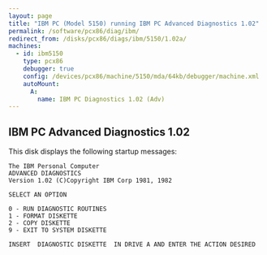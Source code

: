```yaml
---
layout: page
title: "IBM PC (Model 5150) running IBM PC Advanced Diagnostics 1.02"
permalink: /software/pcx86/diag/ibm/
redirect_from: /disks/pcx86/diags/ibm/5150/1.02a/
machines:
  - id: ibm5150
    type: pcx86
    debugger: true
    config: /devices/pcx86/machine/5150/mda/64kb/debugger/machine.xml
    autoMount:
      A:
        name: IBM PC Diagnostics 1.02 (Adv)
---
```


IBM PC Advanced Diagnostics 1.02
--------------------------------

This disk displays the following startup messages:

    The IBM Personal Computer                                                       
    ADVANCED DIAGNOSTICS                                                            
    Version 1.02 (C)Copyright IBM Corp 1981, 1982                                   
                                                                                    
    SELECT AN OPTION                                                                
                                                                                    
    0 - RUN DIAGNOSTIC ROUTINES                                                     
    1 - FORMAT DISKETTE                                                             
    2 - COPY DISKETTE                                                               
    9 - EXIT TO SYSTEM DISKETTE                                                     
                                                                                    
    INSERT  DIAGNOSTIC DISKETTE  IN DRIVE A AND ENTER THE ACTION DESIRED
